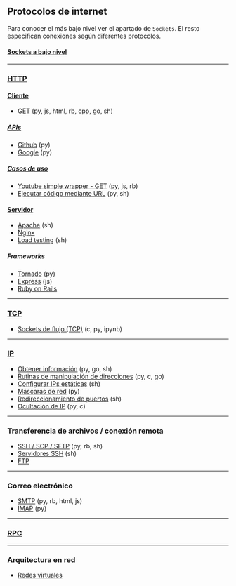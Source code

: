 ## Protocolos de internet
Para conocer el más bajo nivel ver el apartado de `Sockets`. El resto especifican conexiones según diferentes protocolos.

#### [Sockets a bajo nivel](https://github.com/mondeja/fullstack/tree/master/backend/src/012-protocolos_red/sockets)

_________________________________

### [HTTP](https://github.com/mondeja/fullstack/tree/master/backend/src/012-protocolos_red/HTTP)
#### [Cliente](https://github.com/mondeja/fullstack/tree/master/backend/src/012-protocolos_red/HTTP/cliente)
- [GET](https://github.com/mondeja/fullstack/tree/master/backend/src/012-protocolos_red/HTTP/cliente/peticiones/GET) (py, js, html, rb, cpp, go, sh)

##### [APIs](https://github.com/mondeja/fullstack/tree/master/backend/src/012-protocolos_red/HTTP/cliente/apis)
- [Github](https://github.com/mondeja/fullstack/tree/master/backend/src/012-protocolos_red/HTTP/cliente/apis/github) (py)
- [Google](https://github.com/mondeja/fullstack/tree/master/backend/src/012-protocolos_red/HTTP/cliente/apis/google) (py)


##### [Casos de uso](https://github.com/mondeja/fullstack/tree/master/backend/src/012-protocolos_red/HTTP/cliente/ejemplos)
- [Youtube simple wrapper - GET](https://github.com/mondeja/fullstack/tree/master/backend/src/012-protocolos_red/HTTP/cliente/ejemplos/youtube_wrapper) (py, js, rb)
- [Ejecutar código mediante URL](https://github.com/mondeja/fullstack/tree/master/backend/src/012-protocolos_red/HTTP/cliente/ejemplos/exec_code_url) (py, sh)

#### [Servidor](https://github.com/mondeja/fullstack/tree/master/backend/src/012-protocolos_red/HTTP/servidor)
- [Apache](https://github.com/mondeja/fullstack/tree/master/backend/src/012-protocolos_red/HTTP/servidor/apache) (sh)
- [Nginx](https://github.com/mondeja/fullstack/tree/master/backend/src/012-protocolos_red/HTTP/servidor/nginx)
- [Load testing](https://github.com/mondeja/fullstack/tree/master/backend/src/012-protocolos_red/HTTP/servidor/load_testing) (sh)

##### Frameworks
- [Tornado](https://github.com/mondeja/fullstack/tree/master/backend/src/012-protocolos_red/HTTP/servidor/python/tornado) (py)
- [Express](https://github.com/mondeja/fullstack/tree/master/backend/src/012-protocolos_red/HTTP/servidor/nodejs/express) (js)
- [Ruby on Rails](https://github.com/mondeja/fullstack/tree/master/backend/src/012-protocolos_red/HTTP/servidor/ruby/ror)

_________________________________

### [TCP](https://github.com/mondeja/fullstack/tree/master/backend/src/012-protocolos_red/TCP)
- [Sockets de flujo (TCP)](https://github.com/mondeja/fullstack/tree/master/backend/src/012-protocolos_red/TCP) (c, py, ipynb)

_________________________________

### [IP](https://github.com/mondeja/fullstack/tree/master/backend/src/012-protocolos_red/IP)
- [Obtener información](https://github.com/mondeja/fullstack/tree/master/backend/src/012-protocolos_red/IP/info) (py, go, sh)
- [Rutinas de manipulación de direcciones](https://github.com/mondeja/fullstack/tree/master/backend/src/012-protocolos_red/IP/manipulate) (py, c, go)
- [Configurar IPs estáticas](https://github.com/mondeja/fullstack/tree/master/backend/src/012-protocolos_red/IP/static) (sh)
- [Máscaras de red](https://github.com/mondeja/fullstack/tree/master/backend/src/012-protocolos_red/IP/subnet_masks) (py)
- [Redireccionamiento de puertos](https://github.com/mondeja/fullstack/tree/master/backend/src/012-protocolos_red/IP/ports_redirect) (sh)
- [Ocultación de IP](https://github.com/mondeja/fullstack/tree/master/backend/src/012-protocolos_red/IP/hidden) (py, c)

_________________________________

### Transferencia de archivos / conexión remota
- [SSH / SCP / SFTP](https://github.com/mondeja/fullstack/tree/master/backend/src/012-protocolos_red/SSH/SFTP_SCP) (py, rb, sh)
- [Servidores SSH](https://github.com/mondeja/fullstack/tree/master/backend/src/012-protocolos_red/SSH/servidor) (sh)
- [FTP](https://github.com/mondeja/fullstack/tree/master/backend/src/012-protocolos_red/FTP)

_________________________________

### Correo electrónico
- [SMTP](https://github.com/mondeja/fullstack/tree/master/backend/src/012-protocolos_red/SMTP/) (py, rb, html, js)
- [IMAP](https://github.com/mondeja/fullstack/tree/master/backend/src/012-protocolos_red/IMAP/) (py)

_________________________________

### [RPC](https://github.com/mondeja/fullstack/tree/master/backend/src/012-protocolos_red/RPC)

_________________________________

### Arquitectura en red
- [Redes virtuales](https://github.com/mondeja/fullstack/tree/master/backend/src/012-protocolos_red/network_architecture/virtual_networks/)

